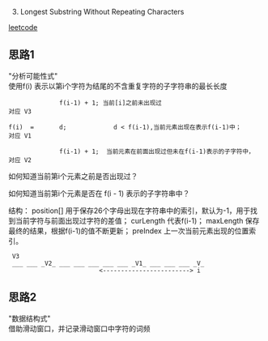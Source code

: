 3. Longest Substring Without Repeating Characters
 
[leetcode](https://leetcode.com/problems/longest-substring-without-repeating-characters/description/) 

## 思路1
"分析可能性式"  
使用f(i) 表示以第i个字符为结尾的不含重复字符的子字符串的最长长度

```
              f(i-1) + 1; 当前[i]之前未出现过                            对应 V3

f(i)  =       d;             d < f(i-1),当前元素出现在表示f(i-1)中；      对应 V1

              f(i-1) + 1;  当前元素在前面出现过但未在f(i-1)表示的子字符中， 对应 V2
```
如何知道当前第i个元素之前是否出现过？

如何知道当前第i个元素是否在 f(i - 1) 表示的子字符串中？


 结构：
position[]                   用于保存26个字母出现在字符串中的索引，默认为-1，用于找到当前字符与前面出现过字符的差值；
curLength                  代表f(i-1)；
maxLength                保存最终的结果，根据f(i-1)的值不断更新；
preIndex                    上一次当前元素出现的位置索引。
```
 V3
 ___ ___ _V2_ ___ ___ ___ ___ ___ _V1_ ___ ___ ___ _V_
                         <------------------------> i
```

## 思路2
"数据结构式"  
借助滑动窗口，并记录滑动窗口中字符的词频

